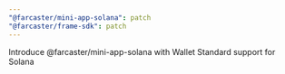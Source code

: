 ```yaml
---
"@farcaster/mini-app-solana": patch
"@farcaster/frame-sdk": patch
---
```


Introduce @farcaster/mini-app-solana with Wallet Standard support for Solana
